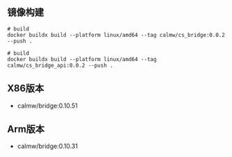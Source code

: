 ## 镜像构建

``` shell
# build 
docker buildx build --platform linux/amd64 --tag calmw/cs_bridge:0.0.2 --push .
```

``` shell
# build 
docker buildx build --platform linux/amd64 --tag calmw/cs_bridge_api:0.0.2 --push .
```

## X86版本

- calmw/bridge:0.10.51

## Arm版本

- calmw/bridge:0.10.31

